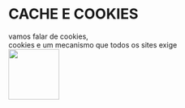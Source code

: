# CACHE E COOKIES
vamos falar de cookies,
<br>
cookies e um mecanismo que todos os sites exige
<BR>
<img src="https://upload.wikimedia.org/wikipedia/commons/thumb/f/f1/2ChocolateChipCookies.jpg/800px-2ChocolateChipCookies.jpg" width="100" height="100">












